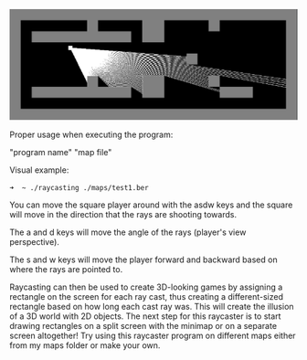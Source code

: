 ![Raycasting](./sprites/raycaster.png)

Proper usage when executing the program:

"program name" "map file"

Visual example:
```bash
➜  ~ ./raycasting ./maps/test1.ber
```
You can move the square player around with the asdw keys and the square will move in the direction that the rays are shooting towards.

The a and d keys will move the angle of the rays (player's view perspective).

The s and w keys will move the player forward and backward based on where the rays are pointed to.

Raycasting can then be used to create 3D-looking games by assigning a rectangle on the screen for each ray cast, thus creating a different-sized rectangle based on how long each cast ray was. This will create the illusion of a 3D world with 2D objects. The next step for this raycaster is to start drawing rectangles on a split screen with the minimap or on a separate screen altogether!
Try using this raycaster program on different maps either from my maps folder or make your own.
